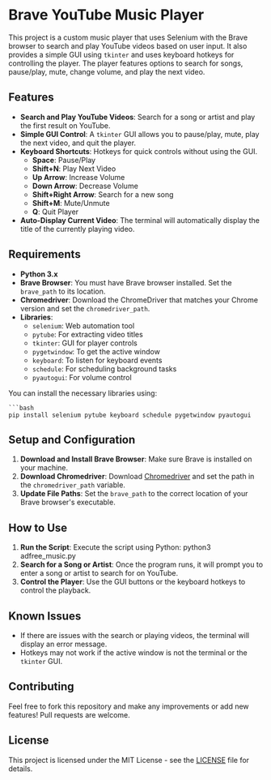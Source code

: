 # Brave YouTube Music Player

This project is a custom music player that uses Selenium with the Brave browser to search and play YouTube videos based on user input. It also provides a simple GUI using `tkinter` and uses keyboard hotkeys for controlling the player. The player features options to search for songs, pause/play, mute, change volume, and play the next video.

## Features

- **Search and Play YouTube Videos**: Search for a song or artist and play the first result on YouTube.
- **Simple GUI Control**: A `tkinter` GUI allows you to pause/play, mute, play the next video, and quit the player.
- **Keyboard Shortcuts**: Hotkeys for quick controls without using the GUI.
    - **Space**: Pause/Play
    - **Shift+N**: Play Next Video
    - **Up Arrow**: Increase Volume
    - **Down Arrow**: Decrease Volume
    - **Shift+Right Arrow**: Search for a new song
    - **Shift+M**: Mute/Unmute
    - **Q**: Quit Player
- **Auto-Display Current Video**: The terminal will automatically display the title of the currently playing video.

## Requirements

- **Python 3.x**
- **Brave Browser**: You must have Brave browser installed. Set the `brave_path` to its location.
- **Chromedriver**: Download the ChromeDriver that matches your Chrome version and set the `chromedriver_path`.
- **Libraries**:
    - `selenium`: Web automation tool
    - `pytube`: For extracting video titles
    - `tkinter`: GUI for player controls
    - `pygetwindow`: To get the active window
    - `keyboard`: To listen for keyboard events
    - `schedule`: For scheduling background tasks
    - `pyautogui`: For volume control

You can install the necessary libraries using:

	```bash
	pip install selenium pytube keyboard schedule pygetwindow pyautogui


## Setup and Configuration

1. **Download and Install Brave Browser**: Make sure Brave is installed on your machine.
2. **Download Chromedriver**: Download [Chromedriver](https://chromedriver.chromium.org/downloads) and set the path in the `chromedriver_path` variable.
3. **Update File Paths**: Set the `brave_path` to the correct location of your Brave browser's executable.

## How to Use

1. **Run the Script**: Execute the script using Python:
python3 adfree_music.py
2. **Search for a Song or Artist**: Once the program runs, it will prompt you to enter a song or artist to search for on YouTube.
3. **Control the Player**: Use the GUI buttons or the keyboard hotkeys to control the playback.

## Known Issues

- If there are issues with the search or playing videos, the terminal will display an error message.
- Hotkeys may not work if the active window is not the terminal or the `tkinter` GUI.

## Contributing

Feel free to fork this repository and make any improvements or add new features! Pull requests are welcome.

## License

This project is licensed under the MIT License - see the [LICENSE](LICENSE) file for details.

